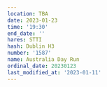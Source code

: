 ```yaml
---
location: TBA
date: 2023-01-23
time: '19:30'
end_date: ''
hares: STTI
hash: Dublin H3
number: '1587'
name: Australia Day Run
ordinal_date: 20230123
last_modified_at: '2023-01-11'
---
```


